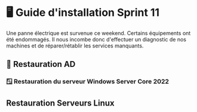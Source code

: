 # 🖥️ Guide d'installation Sprint 11

Une panne électrique est survenue ce weekend. Certains équipements ont été endommagés. Il nous incombe donc d'effectuer un diagnostic de nos machines et de réparer/rétablir les services manquants.

## 📂 Restauration AD

### 🪟 Restauration du serveur Windows Server Core 2022

## Restauration Serveurs Linux
